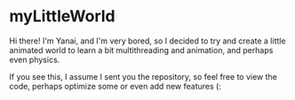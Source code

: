 # myLittleWorld

Hi there! I'm Yanai, and I'm very bored, so I decided to try and create a little animated world to learn a bit multithreading and animation, and perhaps even physics.

If you see this, I assume I sent you the repository, so feel free to view the code, perhaps optimize some or even add new features (:

